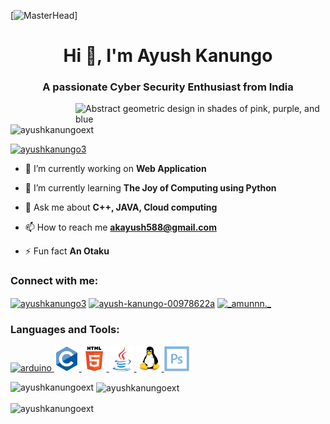 [![MasterHead](https://user-images.githubusercontent.com/10498744/210012254-234538ff-d198-48aa-8964-37e6fd45d227.gif)]
<h1 align="center">Hi 👋, I'm Ayush Kanungo</h1>
<h3 align="center">A passionate Cyber Security Enthusiast from India</h3>
<img src="https://camo.githubusercontent.com/c1dcb74cc1c1835b1d716f5051499a2814c683c806b15f04b0eba492863703e9/68747470733a2f2f63646e2e6472696262626c652e636f6d2f75736572732f3733303730332f73637265656e73686f74732f363538313234332f6176656e746f2e676966" alt="Abstract geometric design in shades of pink, purple, and blue" style="float: right; width: 400px;">


<p align="left"> <img src="https://komarev.com/ghpvc/?username=ayushkanungoext&label=Profile%20views&color=0e75b6&style=flat" alt="ayushkanungoext" /> </p>

<p align="left"> <a href="https://twitter.com/ayushkanungo3" target="blank"><img src="https://img.shields.io/twitter/follow/ayushkanungo3?logo=twitter&style=for-the-badge" alt="ayushkanungo3" /></a> </p>

- 🔭 I’m currently working on **Web Application**

- 🌱 I’m currently learning **The Joy of Computing using Python**

- 💬 Ask me about **C++, JAVA, Cloud computing**

- 📫 How to reach me **akayush588@gmail.com**

- ⚡ Fun fact **An Otaku**

<h3 align="left">Connect with me:</h3>
<p align="left">
<a href="https://twitter.com/ayushkanungo3" target="blank"><img align="center" src="https://raw.githubusercontent.com/rahuldkjain/github-profile-readme-generator/master/src/images/icons/Social/twitter.svg" alt="ayushkanungo3" height="30" width="40" /></a>
<a href="https://linkedin.com/in/ayush-kanungo-00978622a" target="blank"><img align="center" src="https://raw.githubusercontent.com/rahuldkjain/github-profile-readme-generator/master/src/images/icons/Social/linked-in-alt.svg" alt="ayush-kanungo-00978622a" height="30" width="40" /></a>
<a href="https://instagram.com/_amunnn._" target="blank"><img align="center" src="https://raw.githubusercontent.com/rahuldkjain/github-profile-readme-generator/master/src/images/icons/Social/instagram.svg" alt="_amunnn._" height="30" width="40" /></a>
</p>

<h3 align="left">Languages and Tools:</h3>
<p align="left"> <a href="https://www.arduino.cc/" target="_blank" rel="noreferrer"> <img src="https://cdn.worldvectorlogo.com/logos/arduino-1.svg" alt="arduino" width="40" height="40"/> </a> <a href="https://www.cprogramming.com/" target="_blank" rel="noreferrer"> <img src="https://raw.githubusercontent.com/devicons/devicon/master/icons/c/c-original.svg" alt="c" width="40" height="40"/> </a> <a href="https://www.w3.org/html/" target="_blank" rel="noreferrer"> <img src="https://raw.githubusercontent.com/devicons/devicon/master/icons/html5/html5-original-wordmark.svg" alt="html5" width="40" height="40"/> </a> <a href="https://www.java.com" target="_blank" rel="noreferrer"> <img src="https://raw.githubusercontent.com/devicons/devicon/master/icons/java/java-original.svg" alt="java" width="40" height="40"/> </a> <a href="https://www.linux.org/" target="_blank" rel="noreferrer"> <img src="https://raw.githubusercontent.com/devicons/devicon/master/icons/linux/linux-original.svg" alt="linux" width="40" height="40"/> </a> <a href="https://www.photoshop.com/en" target="_blank" rel="noreferrer"> <img src="https://raw.githubusercontent.com/devicons/devicon/master/icons/photoshop/photoshop-line.svg" alt="photoshop" width="40" height="40"/> </a> </p>

<p><img align="left" src="https://github-readme-stats.vercel.app/api/top-langs?username=ayushkanungoext&show_icons=true&locale=en&layout=compact" alt="ayushkanungoext" /></p>

<p>&nbsp;<img align="center" src="https://github-readme-stats.vercel.app/api?username=ayushkanungoext&show_icons=true&locale=en" alt="ayushkanungoext" /></p>

<p><img align="center" src="https://github-readme-streak-stats.herokuapp.com/?user=ayushkanungoext&" alt="ayushkanungoext" /></p>
